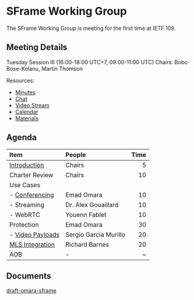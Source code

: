 # SFrame Working Group

The SFrame Working Group is meeting for the first time at IETF 109.

## Meeting Details

Tuesday Session III (16:00-18:00 UTC+7, 09:00-11:00 UTC)
Chairs: Bobo Bose-Kolanu, Martin Thomson

Resources:

* [Minutes](https://codimd.ietf.org/notes-ietf-109-sframe)
* [Chat](xmpp:sframe@jabber.ietf.org?join)
* [Video Stream](https://meetings.conf.meetecho.com/ietf109/?group=sframe&short=&item=1)
* [Calendar](https://datatracker.ietf.org/meeting/109/session/28496.ics)
* [Materials](https://github.com/sframe-wg/wg-materials)


## Agenda

| Item                                 | People                 | Time |
| :----------------------------------- | :--------------------- | ---: |
| [Introduction](./chairs.pdf)         | Chairs                 |    5 |
| Charter Review                       | Chairs                 |   10 |
| Use Cases                            |                        |      |
| - [Conferencing](./conferencing.pdf) | Emad Omara             |   10 |
| - Streaming      | Dr. Alex Gouaillard    |   10 |
| - WebRTC         | Youenn Fablet          |   10 |
| Protection       | Emad Omara             |   30 |
| - [Video Payloads](./video.pdf)      | Sergio Garcia Murillo  |   20 |
| [MLS Integration](./mls.pdf)         | Richard Barnes         |   20 |
| AOB              | -                      |    ~ |


## Documents

[draft-omara-sframe](https://datatracker.ietf.org/doc/html/draft-omara-sframe-00)
